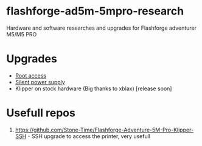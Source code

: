 # flashforge-ad5m-5mpro-research
Hardware and software researches and upgrades for Flashforge adventurer M5/M5 PRO



# Upgrades
- [Root access](./upgrades/getting_root.md)
- [Silent power supply](./upgrades/silent_psu.md)
- Klipper on stock hardware (Big thanks to xblax) [release soon]

# Usefull repos
1. https://github.com/Stone-Time/Flashforge-Adventure-5M-Pro-Klipper-SSH - SSH upgrade to access the printer, very usefull
